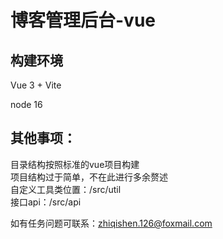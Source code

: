 
# 博客管理后台-vue
## 构建环境
Vue 3 + Vite 

node 16 

## 其他事项：
目录结构按照标准的vue项目构建  
项目结构过于简单，不在此进行多余赘述  
自定义工具类位置：/src/util  
接口api：/src/api

如有任务问题可联系：zhiqishen.126@foxmail.com